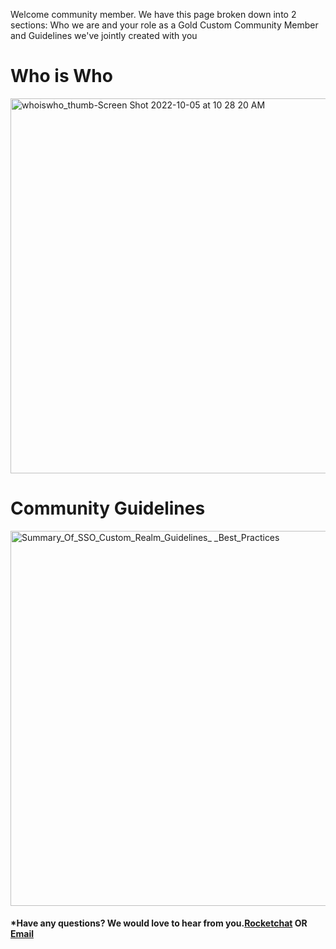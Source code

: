 Welcome community member. We have this page broken down into 2 sections: Who we are and your role as a Gold Custom Community Member and Guidelines we've jointly created with you


# Who is Who


<img   width="600" alt="whoiswho_thumb-Screen Shot 2022-10-05 at 10 28 20 AM" src="https://user-images.githubusercontent.com/56739669/194124175-79085809-5161-4f70-93a3-b713e5114635.png">

# Community Guidelines

 
<img width="600" alt="Summary_Of_SSO_Custom_Realm_Guidelines_ _Best_Practices" src="https://user-images.githubusercontent.com/56739669/194121513-1cb1d3f4-dbd7-4aa9-9de2-afdb5c50e911.png">

#### *Have any questions? We would love to hear from you.[Rocketchat](https://chat.developer.gov.bc.ca/channel/sso) OR [Email](mailto:bcgov.sso@gov.bc.ca)